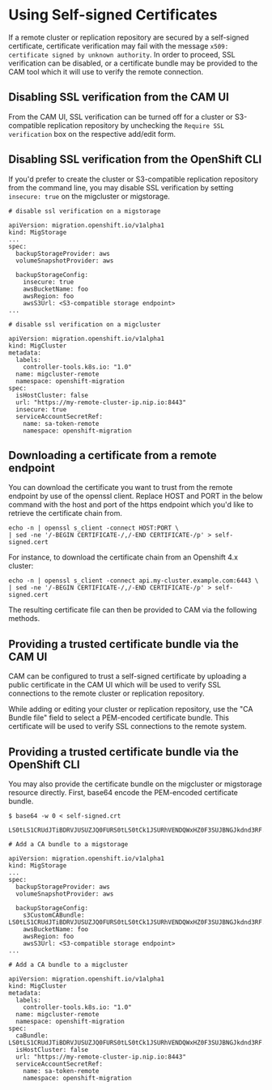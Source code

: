 # Using Self-signed Certificates

If a remote cluster or replication repository are secured by a self-signed certificate,
certificate verification may fail with the message `x509: certificate signed by unknown authority`.
In order to proceed, SSL verification can be disabled,
or a certificate bundle may be provided to the CAM tool which it will use to verify the
remote connection.

## Disabling SSL verification from the CAM UI

From the CAM UI, SSL verification can be turned off for a cluster or S3-compatible replication
repository by unchecking the `Require SSL verification` box on the respective
add/edit form.

## Disabling SSL verification from the OpenShift CLI

If you'd prefer to create the cluster or S3-compatible replication repository from the command
line, you may disable SSL verification by setting `insecure: true` on the
migcluster or migstorage.

```
# disable ssl verification on a migstorage

apiVersion: migration.openshift.io/v1alpha1
kind: MigStorage
...
spec:
  backupStorageProvider: aws
  volumeSnapshotProvider: aws

  backupStorageConfig:
    insecure: true
    awsBucketName: foo
    awsRegion: foo
    awsS3Url: <S3-compatible storage endpoint>
...
```

```
# disable ssl verification on a migcluster

apiVersion: migration.openshift.io/v1alpha1
kind: MigCluster
metadata:
  labels:
    controller-tools.k8s.io: "1.0"
  name: migcluster-remote
  namespace: openshift-migration
spec:
  isHostCluster: false
  url: "https://my-remote-cluster-ip.nip.io:8443"
  insecure: true
  serviceAccountSecretRef:
    name: sa-token-remote
    namespace: openshift-migration
```

## Downloading a certificate from a remote endpoint

You can download the certificate you want to trust from the remote endpoint by use
of the openssl client. Replace HOST and PORT in the below command with the host and port of the https
endpoint which you'd like to retrieve the certificate chain from.

```
echo -n | openssl s_client -connect HOST:PORT \
| sed -ne '/-BEGIN CERTIFICATE-/,/-END CERTIFICATE-/p' > self-signed.cert

```

For instance, to download the certificate chain from an Openshift 4.x cluster:

```
echo -n | openssl s_client -connect api.my-cluster.example.com:6443 \
| sed -ne '/-BEGIN CERTIFICATE-/,/-END CERTIFICATE-/p' > self-signed.cert
```

The resulting certificate file can then be provided to CAM via the following methods.

## Providing a trusted certificate bundle via the CAM UI

CAM can be configured to trust a self-signed certificate by uploading
a public certificate in the CAM UI which will be used to verify SSL connections to the
remote cluster or replication repository.

While adding or editing your cluster or replication repository, use the "CA Bundle file" field to select a PEM-encoded certificate bundle. This certificate will be used
to verify SSL connections to the remote system.

## Providing a trusted certificate bundle via the OpenShift CLI

You may also provide the certificate bundle on the migcluster or migstorage resource directly. First, base64 encode the PEM-encoded certificate bundle.

```
$ base64 -w 0 < self-signed.crt

LS0tLS1CRUdJTiBDRVJUSUZJQ0FURS0tLS0tCk1JSURhVENDQWxHZ0F3SUJBNGJkdnd3RF...
```

```
# Add a CA bundle to a migstorage

apiVersion: migration.openshift.io/v1alpha1
kind: MigStorage
...
spec:
  backupStorageProvider: aws
  volumeSnapshotProvider: aws

  backupStorageConfig:
    s3CustomCABundle: LS0tLS1CRUdJTiBDRVJUSUZJQ0FURS0tLS0tCk1JSURhVENDQWxHZ0F3SUJBNGJkdnd3RF...
    awsBucketName: foo
    awsRegion: foo
    awsS3Url: <S3-compatible storage endpoint>
...
```

```
# Add a CA bundle to a migcluster

apiVersion: migration.openshift.io/v1alpha1
kind: MigCluster
metadata:
  labels:
    controller-tools.k8s.io: "1.0"
  name: migcluster-remote
  namespace: openshift-migration
spec:
  caBundle: LS0tLS1CRUdJTiBDRVJUSUZJQ0FURS0tLS0tCk1JSURhVENDQWxHZ0F3SUJBNGJkdnd3RF...
  isHostCluster: false
  url: "https://my-remote-cluster-ip.nip.io:8443"
  serviceAccountSecretRef:
    name: sa-token-remote
    namespace: openshift-migration
```
